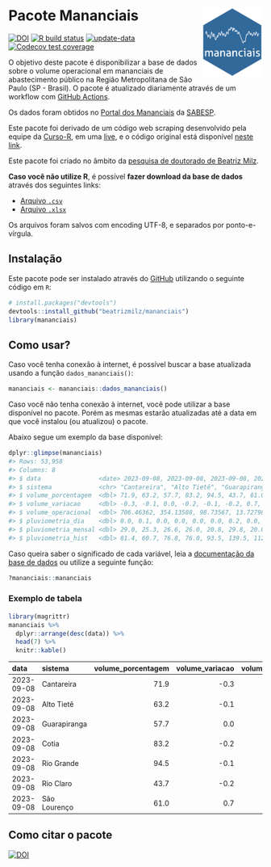 
<!-- README.md is generated from README.Rmd. Please edit that file -->

# Pacote Mananciais <img src="man/figures/hexlogo.png" align="right" width = "120px"/>

<!-- badges: start -->

[![DOI](https://zenodo.org/badge/DOI/10.5281/zenodo.4733056.svg)](https://doi.org/10.5281/zenodo.4733056)
[![R build
status](https://github.com/beatrizmilz/mananciais/workflows/R-CMD-check/badge.svg)](https://github.com/beatrizmilz/mananciais/actions)
[![update-data](https://github.com/beatrizmilz/mananciais/actions/workflows/2-update_data.yaml/badge.svg)](https://github.com/beatrizmilz/mananciais/actions/workflows/2-update_data.yaml)
[![Codecov test
coverage](https://codecov.io/gh/beatrizmilz/mananciais/branch/master/graph/badge.svg)](https://codecov.io/gh/beatrizmilz/mananciais?branch=master)
<!-- badges: end -->

O objetivo deste pacote é disponibilizar a base de dados sobre o volume
operacional em mananciais de abastecimento público na Região
Metropolitana de São Paulo (SP - Brasil). O pacote é atualizado
diariamente através de um workflow com [GitHub
Actions](https://github.com/beatrizmilz/mananciais/actions).

Os dados foram obtidos no [Portal dos
Mananciais](http://mananciais.sabesp.com.br/Situacao) da
[SABESP](http://site.sabesp.com.br/site/Default.aspx).

Este pacote foi derivado de um código web scraping desenvolvido pela
equipe da [Curso-R](https://www.curso-r.com/), em uma
[live](https://youtu.be/jvZIxrMmOcQ), e o código original está
disponível [neste
link](https://github.com/curso-r/lives/blob/master/drafts/20200730_scraper_sabesp.R).

Este pacote foi criado no âmbito da [pesquisa de doutorado de Beatriz
Milz](https://beatrizmilz.github.io/tese/).

**Caso você não utilize R**, é possível **fazer download da base de
dados** através dos seguintes links:

- [Arquivo
  `.csv`](https://github.com/beatrizmilz/mananciais/raw/master/inst/extdata/mananciais.csv)
- [Arquivo
  `.xlsx`](https://github.com/beatrizmilz/mananciais/blob/master/inst/extdata/mananciais.xlsx?raw=true)

Os arquivos foram salvos com encoding UTF-8, e separados por
ponto-e-vírgula.

## Instalação

Este pacote pode ser instalado através do [GitHub](https://github.com/)
utilizando o seguinte código em `R`:

``` r
# install.packages("devtools")
devtools::install_github("beatrizmilz/mananciais")
library(mananciais)
```

## Como usar?

Caso você tenha conexão à internet, é possível buscar a base atualizada
usando a função `dados_mananciais()`:

``` r
mananciais <- mananciais::dados_mananciais() 
```

Caso você não tenha conexão à internet, você pode utilizar a base
disponível no pacote. Porém as mesmas estarão atualizadas até a data em
que você instalou (ou atualizou) o pacote.

Abaixo segue um exemplo da base disponível:

``` r
dplyr::glimpse(mananciais)
#> Rows: 53,958
#> Columns: 8
#> $ data                <date> 2023-09-08, 2023-09-08, 2023-09-08, 2023-09-08, 2…
#> $ sistema             <chr> "Cantareira", "Alto Tietê", "Guarapiranga", "Cotia…
#> $ volume_porcentagem  <dbl> 71.9, 63.2, 57.7, 83.2, 94.5, 43.7, 61.0, 72.2, 63…
#> $ volume_variacao     <dbl> -0.3, -0.1, 0.0, -0.2, -0.1, -0.2, 0.7, -0.2, -0.1…
#> $ volume_operacional  <dbl> 706.46362, 354.13588, 98.73567, 13.72798, 105.9939…
#> $ pluviometria_dia    <dbl> 0.0, 0.1, 0.0, 0.0, 0.0, 0.0, 0.2, 0.0, 0.0, 0.0, …
#> $ pluviometria_mensal <dbl> 29.0, 25.3, 26.6, 26.0, 20.8, 29.8, 20.0, 29.0, 25…
#> $ pluviometria_hist   <dbl> 81.4, 60.7, 76.8, 76.0, 93.5, 139.5, 112.8, 81.4, …
```

Caso queira saber o significado de cada variável, leia a [documentação
da base de
dados](https://beatrizmilz.github.io/mananciais/reference/mananciais.html)
ou utilize a seguinte função:

``` r
?mananciais::mananciais
```

### Exemplo de tabela

``` r
library(magrittr)
mananciais %>% 
  dplyr::arrange(desc(data)) %>% 
  head(7) %>%
  knitr::kable()
```

| data       | sistema      | volume_porcentagem | volume_variacao | volume_operacional | pluviometria_dia | pluviometria_mensal | pluviometria_hist |
|:-----------|:-------------|-------------------:|----------------:|-------------------:|-----------------:|--------------------:|------------------:|
| 2023-09-08 | Cantareira   |               71.9 |            -0.3 |          706.46362 |              0.0 |                29.0 |              81.4 |
| 2023-09-08 | Alto Tietê   |               63.2 |            -0.1 |          354.13588 |              0.1 |                25.3 |              60.7 |
| 2023-09-08 | Guarapiranga |               57.7 |             0.0 |           98.73567 |              0.0 |                26.6 |              76.8 |
| 2023-09-08 | Cotia        |               83.2 |            -0.2 |           13.72798 |              0.0 |                26.0 |              76.0 |
| 2023-09-08 | Rio Grande   |               94.5 |            -0.1 |          105.99393 |              0.0 |                20.8 |              93.5 |
| 2023-09-08 | Rio Claro    |               43.7 |            -0.2 |            5.97211 |              0.0 |                29.8 |             139.5 |
| 2023-09-08 | São Lourenço |               61.0 |             0.7 |           54.18517 |              0.2 |                20.0 |             112.8 |

## Como citar o pacote

[![DOI](https://zenodo.org/badge/DOI/10.5281/zenodo.4733056.svg)](https://doi.org/10.5281/zenodo.4733056)
